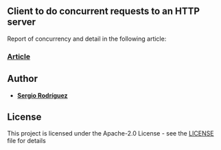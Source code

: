 ## Client to do concurrent requests to an HTTP server

Report of concurrency and detail in the following article:

### [Article](LAB-AREP-AWS.pdf)


## Author

 * **[Sergio Rodríguez](https://github.com/SergioRt1)**
 
## License

This project is licensed under the Apache-2.0 License - see the [LICENSE](LICENSE) file for details